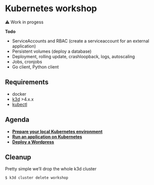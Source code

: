 # Kubernetes workshop

:warning: Work in progess

**Todo**
* ServiceAccounts and RBAC (create a serviceaccount for an external application)
* Persistent volumes (deploy a database)
* Deployment, rolling update, crashloopback, logs, autoscaling
* Jobs, cronjobs
* Go client, Python client

## Requirements

* docker
* [k3d](https://k3d.io/) >4.x.x
* [kubectl](https://kubernetes.io/docs/tasks/tools/#kubectl)

## Agenda

* **[Prepare your local Kubernetes environment](docs/01_local_kubernetes.md)**
* **[Run an application on Kubernetes](docs/02_run_an_application.md)**
* **[Deploy a Wordpress](docs/03_wordpress.md)**


## Cleanup

Pretty simple we’ll drop the whole k3d cluster

```console
$ k3d cluster delete workshop
```